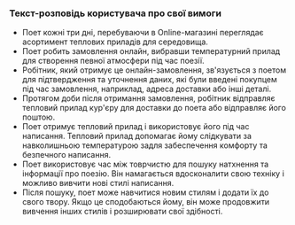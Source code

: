 ### Текст-розповідь користувача про свої вимоги
+ Поет кожні три дні, перебуваючи в Online-магазині переглядає асортимент теплових приладів для середовища.
+ Поет робить замовлення онлайн, вибравши температурний прилад для створення певної атмосфери під час поезії.
+ Робітник, який отримує це онлайн-замовлення, зв'язується з поетом для підтвердження та уточнення даних, які були введені покупцем під час замовлення, наприклад, адреса доставки або інші деталі.
+ Протягом доби після отримання замовлення, робітник відправляє тепловий прилад кур'єру для доставки до поета або відправляє його поштою.
+ Поет отримує тепловий прилад і використовує його під час написання. Тепловий прилад допомагає йому слідкувати за навколишньою температурою задля забеспечення комфорту та безпечного написання.
+ Поет використовує час між товрчистю для пошуку натхнення та інформації про поезію. Він намагається вдосконалити свою техніку і можливо вивчити нові стилі написання.
+ Після пошуку, поет може навчитися новим стилям і додати їх до свого твору. Якщо це сподобаються йому, він може продовжити вивчення інших стилів і розширювати свої здібності.

